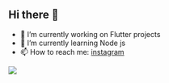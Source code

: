 ## Hi there 👋



- 🔭 I’m currently working on Flutter projects
- 🌱 I’m currently learning Node js
- 📫 How to reach me: [instagram](https://www.instagram.com/ah.med_mo/)

<img src='https://github-readme-stats.vercel.app/api?username=ahmedmo112&&show_icons=true&title_color=ff005c&icon_color=fff600&text_color=78c4d4&bg_color=000000&hide_border=true'>


